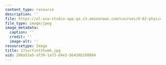 ```yaml
---
content_type: resource
description: ''
file: https://ol-ocw-studio-app-qa.s3.amazonaws.com/courses/8-02-physics-ii-electricity-and-magnetism-spring-2007/208a53a5af391a73d4e3bb438b288084_17surfintthumb.jpg
file_type: image/jpeg
image_metadata:
  caption: ''
  credit: ''
  image-alt: ''
resourcetype: Image
title: 17surfintthumb.jpg
uid: 208a53a5-af39-1a73-d4e3-bb438b288084
---
```

